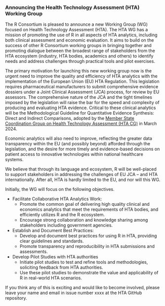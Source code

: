 ### Announcing the Health Technology Assessment (HTA) Working Group

The R Consortium is pleased to announce a new Working Group (WG) focused on Health Technology Assessment (HTA). The HTA WG has a mission of promoting the use of R in all aspects of HTA analytics, including both clinical assessment and economic evaluation. It aims to build on the success of other R Consortium working groups in bringing together and promoting dialogue between the broadest range of stakeholders from the HTA ecosystem (industry, HTA bodies, academics and others) to identify needs and address challenges through practical tools and pilot exercises.

The primary motivation for launching this new working group now is the urgent need to improve the quality and efficiency of HTA analytics with the implementation of the European Union (EU) HTA Regulation. This legislation requires pharmaceutical manufacturers to submit comprehensive evidence dossiers under a Joint Clinical Assessment (JCA) process, for review by EU assessors. The comprehensive nature of the JCA and the tight timelines imposed by the legislation will raise the bar for the speed and complexity of producing and evaluating HTA evidence. Critical to these clinical analytics will be the Methodological Guideline for Quantitative Evidence Synthesis: Direct and Indirect Comparisons, adopted by the [Member State Coordination Group on Health Technology Assessment (HTA CG)](https://health.ec.europa.eu/document/download/4ec8288e-6d15-49c5-a490-d8ad7748578f_en?filename=hta_methodological-guideline_direct-indirect-comparisons_en.pdf) in March 2024.

Economic analytics will also need to improve, reflecting the greater data transparency within the EU (and possibly beyond) afforded through the legislation, and the desire for more timely and evidence-based decisions on patient access to innovative technologies within national healthcare systems.

We believe that through its language and ecosystem, R will be well-placed to support stakeholders in addressing the challenges of EU JCA – and HTA internationally. After all, HTA is hardly limited to the EU, and nor will this WG.

Initially, the WG will focus on the following objectives.

* Facilitate Collaborative HTA Analytics Work:
  *	Promote the common goal of delivering high quality clinical and economics analytics that meet the requirements of HTA bodies, and efficiently utilizes R and the R ecosystem.
  * Encourage strong collaboration and knowledge sharing among stakeholders including government agencies.
* Establish and Document Best Practices:
  * Develop and document best practices for using R in HTA, providing clear guidelines and standards.
  * Promote transparency and reproducibility in HTA submissions and assessments.
* Develop Pilot Studies with HTA authorities
  * Initiate pilot studies to test and refine tools and methodologies, soliciting feedback from HTA authorities.
  * Use these pilot studies to demonstrate the value and applicability of R in real-world HTA scenarios.

If you think any of this is exciting and would like to become involved, please leave your name and email in issue number xxxx at the HTA GitHub repository.
